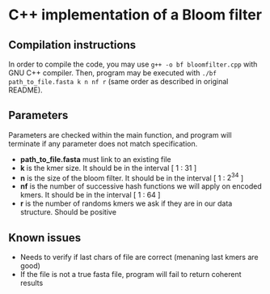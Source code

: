 # C++ implementation of a Bloom filter
## Compilation instructions
In order to compile the code, you may use `g++ -o bf bloomfilter.cpp` with GNU C++ compiler.
Then, program may be executed with `./bf path_to_file.fasta k n nf r` (same order as described in original README).
## Parameters
Parameters are checked within the main function, and program will terminate if any parameter does not match specification.

+ **path_to_file.fasta** must link to an existing file
+ **k** is the kmer size. It should be in the interval [ 1 : 31 ]
+ **n** is the size of the bloom filter. It should be in the interval [ 1 : $2^{34}$ ]
+ **nf** is the number of successive hash functions we will apply on encoded kmers. It should be in the interval [ 1 : 64 ]
+ **r** is the number of randoms kmers we ask if they are in our data structure. Should be positive
## Known issues
+ Needs to verify if last chars of file are correct (menaning last kmers are good)
+ If the file is not a true fasta file, program will fail to return coherent results